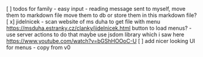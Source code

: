 [ ] todos for family - easy input - reading message sent to myself, move them to markdown file
    move them to db or store them in this markdown file?
[ x]  jidelnicek - scan website of ms duha to get file with menu 
    https://msduha.estranky.cz/clanky/jidelnicek.html
    button to load menus? - use server actions to do that
    maybe use jsdom library which i saw here https://www.youtube.com/watch?v=bGShHOOoC-U
[ ] add nicer looking UI for menus - copy from v0